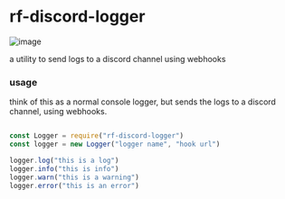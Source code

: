# rf-discord-logger

![image](https://cdn.glitch.com/dc4b1449-e9df-4aaa-a6ef-c17b2496dea6%2F49180_3_640px.jpg?v=1604715451701)

a utility to send logs to a discord channel using webhooks

### usage
think of this as a normal console logger, but sends the logs to a discord channel, using webhooks.


```javascript

const Logger = require("rf-discord-logger")
const logger = new Logger("logger name", "hook url")

logger.log("this is a log")
logger.info("this is info")
logger.warn("this is a warning")
logger.error("this is an error")


```
